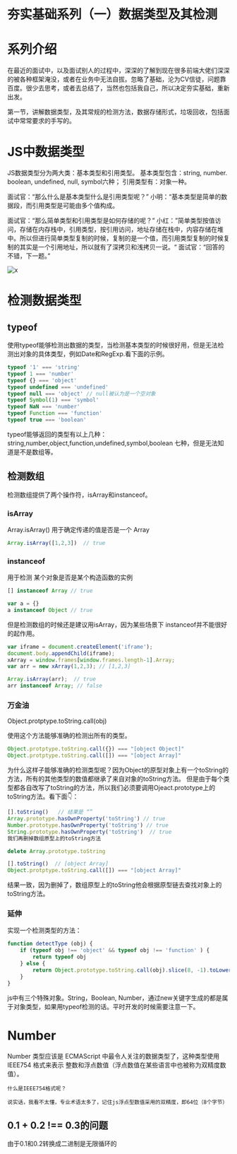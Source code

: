 # 夯实基础系列（一）数据类型及其检测

# 系列介绍

在最近的面试中，以及面试别人的过程中，深深的了解到现在很多前端大佬们深深的被各种框架淹没，或者在业务中无法自拔。忽略了基础，沦为CV信徒，问题靠百度。很少去思考，或者去总结了，当然也包括我自己，所以决定夯实基础，重新出发。

第一节，讲解数据类型，及其常规的检测方法，数据存储形式，垃圾回收，包括面试中常常要求的手写的。

# JS中数据类型

JS数据类型分为两大类：基本类型和引用类型。
基本类型包含：string, number. boolean, undefined, null, symbol六种；
引用类型有：对象一种。

面试官：“那么什么是基本类型什么是引用类型呢？”
小明：“基本类型是简单的数据段，而引用类型是可能由多个值构成。

面试官：“那么简单类型和引用类型是如何存储的呢？”
小红：”简单类型按值访问，存储在内存栈中，引用类型，按引用访问，地址存储在栈中，内容存储在堆中。所以但进行简单类型复制的时候，复制的是一个值，而引用类型复制的时候复制的其实是一个引用地址，所以就有了深拷贝和浅拷贝一说。“
面试官：“回答的不错，下一题。”

![x](https://wh-blog.obs.cn-south-1.myhuaweicloud.com:443/blog/%E5%A4%AF%E5%AE%9E%E5%9F%BA%E7%A1%80%E7%B3%BB%E5%88%97-%E6%95%B0%E6%8D%AE%E5%AD%98%E5%82%A8%E4%BD%8D%E7%BD%AE.png?AWSAccessKeyId=mRHBmWjxPvYywuWHU96v&Expires=1590634433&response-content-disposition=inline&Signature=YxdAEPmScXfXa50wmzmGq/4XML0%3D)

# 检测数据类型

## typeof
使用typeof能够检测出数据的类型，当检测基本类型的时候很好用，但是无法检测出对象的具体类型，例如Date和RegExp.看下面的示例。

```js
typeof '1' === 'string'
typeof 1 === 'number'
typeof {} === 'object'
typeof undefined === 'undefined'
typeof null === 'object' // null被认为是一个空对象
typeof Symbol(1) === 'symbol'
typeof NaN === 'number'
typeof Function === 'function'
typeof true === 'boolean'
```

typeof能够返回的类型有以上几种：string,number,object,function,undefined,symbol,boolean 七种，但是无法知道是不是数组等。

## 检测数组
检测数组提供了两个操作符，isArray和instanceof。

### isArray
Array.isArray() 用于确定传递的值是否是一个 Array
```js
Array.isArray([1,2,3])  // true 
```

### instanceof
用于检测 某个对象是否是某个构造函数的实例

```js
[] instanceof Array // true

var a = {}
a instanceof Object // true
```

但是检测数组的时候还是建议用isArray，因为某些场景下 instanceof并不能很好的起作用。

```js
var iframe = document.createElement('iframe');
document.body.appendChild(iframe);
xArray = window.frames[window.frames.length-1].Array;
var arr = new xArray(1,2,3); // [1,2,3]

Array.isArray(arr);  // true
arr instanceof Array; // false
```

### 万金油

Object.protptype.toString.call(obj)

使用这个方法能够准确的检测出所有的类型。

```js
Object.protptype.toString.call({}) === "[object Object]"
Object.protptype.toString.call([]) === "[object Array]"
```
为什么这样子能够准确的检测类型呢？因为Object的原型对象上有一个toString的方法，所有的其他类型的数值都继承了来自对象的toString方法。
但是由于每个类型都各自改写了toString的方法，所以我们必须要调用Ojeact.prototype上的toString方法。看下面👇：

```js
[].toString()   // 结果是 “”
Array.prototype.hasOwnProperty('toString') // true
Number.prototype.hasOwnProperty('toString') // true
String.prototype.hasOwnProperty('toString')  // true
我们再删掉数组原型上的toString方法

delete Array.prototype.toString

[].toString()  // [object Array]
Object.protptype.toString.call([]) === "[object Array]"
```
结果一致，因为删掉了，数组原型上的toString他会根据原型链去查找对象上的toString方法。

### 延伸

实现一个检测类型的方法：

```js
function detectType (obj) {
    if (typeof obj !== 'object' && typeof obj !== 'function' ) {
        return typeof obj
    } else {
        return Object.prototype.toString.call(obj).slice(8, -1).toLowerCase()
    }
}
```

js中有三个特殊对象。String，Boolean, Number，通过new关键字生成的都是属于对象类型，如果用typeof检测的话。平时开发的时候需要注意一下。

# Number
Number 类型应该是 ECMAScript 中最令人关注的数据类型了，这种类型使用 IEEE754 格式来表示
整数和浮点数值（浮点数值在某些语言中也被称为双精度数值）。


    什么是IEEE754格式呢？

    说实话，我看不太懂，专业术语太多了，记住js浮点型数值采用的双精度，即64位（8个字节）

## 0.1 + 0.2 !== 0.3的问题

由于0.1和0.2转换成二进制是无限循环的